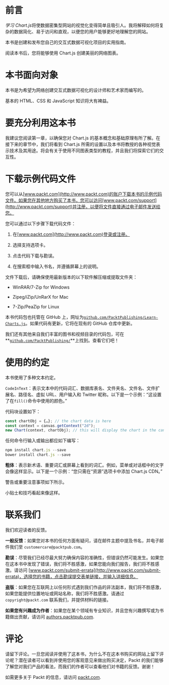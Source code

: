 # 前言

*学习 Chart.js*将使数据密集型网站的视觉化变得简单且吸引人。我将解释如何将复杂的数据简化、易于访问和直观，以便您的用户能够更好地理解您的网站。

本书是创建和发布您自己的交互式数据可视化项目的实用指南。

阅读本书后，您将能够使用 Chart.js 创建美丽的网络图表。

# 本书面向对象

本书是为希望为网络创建交互式数据可视化的设计师和艺术家而编写的。

基本的 HTML、CSS 和 JavaScript 知识将大有裨益。

# 要充分利用这本书

我建议您阅读第一章，以确保您对 Chart.js 的基本概念和基础原理有所了解。在接下来的章节中，我们将看到 Chart.js 所需的设置以及本书将教授的各种视觉表示技术及其用途。将会有关于使用不同图表类型的教程，并且我们将探索它们的交互性。

# 下载示例代码文件

您可以从[www.packt.com](http://www.packt.com)的账户下载本书的示例代码文件。如果您在其他地方购买了本书，您可以访问[www.packt.com/support](http://www.packt.com/support)并注册，以便将文件直接通过电子邮件发送给您。

您可以通过以下步骤下载代码文件：

1.  在[www.packt.com](http://www.packt.com)登录或注册。

1.  选择支持选项卡。

1.  点击代码下载与勘误。

1.  在搜索框中输入书名，并遵循屏幕上的说明。

文件下载后，请确保使用最新版本的以下软件解压缩或提取文件夹：

+   WinRAR/7-Zip for Windows

+   Zipeg/iZip/UnRarX for Mac

+   7-Zip/PeaZip for Linux

本书代码包也托管在 GitHub 上，网址为[`github.com/PacktPublishing/Learn-Charts.js`](https://github.com/PacktPublishing/Learn-Charts.js)。如果代码有更新，它将在现有的 GitHub 仓库中更新。

我们还有其他来自我们丰富的图书和视频目录的代码包，可在**[`github.com/PacktPublishing/`](https://github.com/PacktPublishing/)**上找到。查看它们吧！

# 使用的约定

本书使用了多种文本约定。

`CodeInText`：表示文本中的代码词汇、数据库表名、文件夹名、文件名、文件扩展名、路径名、虚拟 URL、用户输入和 Twitter 昵称。以下是一个示例：“这设置了在`fill()`命令中使用的颜色。”

代码块设置如下：

```js
const chartObj = {…}; // the chart data is here
const context = canvas.getContext("2d");
new Chart(context, chartObj); // this will display the chart in the canvas
```

任何命令行输入或输出都应如下编写：

```js
npm install chart.js --save
bower install chart.js --save
```

**粗体**：表示新术语、重要词汇或屏幕上看到的词汇。例如，菜单或对话框中的文字会像这样显示。以下是一个示例：“您只需在“资源”选项卡中添加 Chart.js CDN。”

警告或重要注意事项如下所示。

小贴士和技巧看起来像这样。

# 联系我们

我们欢迎读者的反馈。

**一般反馈**：如果您对本书的任何方面有疑问，请在邮件主题中提及书名，并电子邮件我们至 `customercare@packtpub.com`。

**勘误**：尽管我们已经尽最大努力确保内容的准确性，但错误仍然可能发生。如果您在这本书中发现了错误，我们将不胜感激，如果您能向我们报告，我们将不胜感激。请访问 [www.packt.com/submit-errata](http://www.packt.com/submit-errata)，选择您的书籍，点击勘误提交表单链接，并输入详细信息。

**盗版**：如果您在互联网上以任何形式遇到我们作品的非法副本，我们将不胜感激，如果您能提供位置地址或网站名称，我们将不胜感激。请通过 `copyright@packt.com` 联系我们，并提供材料的链接。

**如果您有兴趣成为作者**：如果您在某个领域有专业知识，并且您有兴趣撰写或为书籍做出贡献，请访问 [authors.packtpub.com](http://authors.packtpub.com/).

# 评论

请留下评论。一旦您阅读并使用了这本书，为什么不在这本书购买的网站上留下评论呢？潜在读者可以看到并使用您的客观意见来做出购买决定，Packt 的我们能够了解您对我们产品的看法，而我们的作者可以查看他们对书籍的反馈。谢谢！

如需更多关于 Packt 的信息，请访问 [packt.com](http://www.packt.com/).
